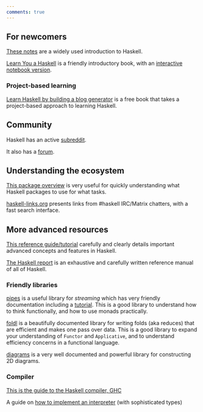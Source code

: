 ```yaml
---
comments: true
---
```


## For newcomers

[These notes](https://www.seas.upenn.edu/~cis1940/fall16/lectures/01-intro.html) are a widely used introduction to Haskell.

[Learn You a Haskell](http://learnyouahaskell.com/) is a friendly introductory book, with an [interactive notebook version](https://github.com/IHaskell/learn-you-a-haskell-notebook).

### Project-based learning

[Learn Haskell by building a blog generator](https://lhbg-book.link) is a free book that takes a project-based approach to learning Haskell.

## Community

Haskell has an active [subreddit](https://www.reddit.com/r/haskell/).

It also has a [forum](https://discourse.haskell.org/).

## Understanding the ecosystem

[This package overview](https://github.com/Gabriella439/post-rfc/blob/main/sotu.md) is very useful for quickly understanding what Haskell packages to use for what tasks.

[haskell-links.org](https://haskell-links.org) presents links from #haskell IRC/Matrix chatters, with a fast search interface.



## More advanced resources

[This reference guide/tutorial](https://smunix.github.io/dev.stephendiehl.com/hask/tutorial.pdf) carefully and clearly details important advanced concepts and features in Haskell.

[The Haskell report](https://www.haskell.org/onlinereport/haskell2010/) is an exhaustive and carefully written reference manual of all of Haskell.

### Friendly libraries

[pipes](https://hackage.haskell.org/package/pipes) is a useful library for *streaming* which has very friendly documentation including a [tutorial](https://hackage.haskell.org/package/pipes-4.3.16/docs/Pipes-Tutorial.html). This is a good library to understand how to think functionally, and how to use monads practically.

[foldl](https://hackage.haskell.org/package/foldl) is a beautifully documented library for writing folds (aka reduces) that are efficient and makes one pass over data. This is a good library to expand your understanding of `Functor` and `Applicative`, and to understand efficiency concerns in a functional language.

[diagrams](https://archives.haskell.org/projects.haskell.org/diagrams/) is a very well documented and powerful library for constructing 2D diagrams.
### Compiler

[This is the guide to the Haskell compiler, GHC](https://ghc.gitlab.haskell.org/ghc/doc/users_guide/)

A guide on [how to implement an interpreter](http://www.andres-loeh.de/LambdaPi/) (with sophisticated types)